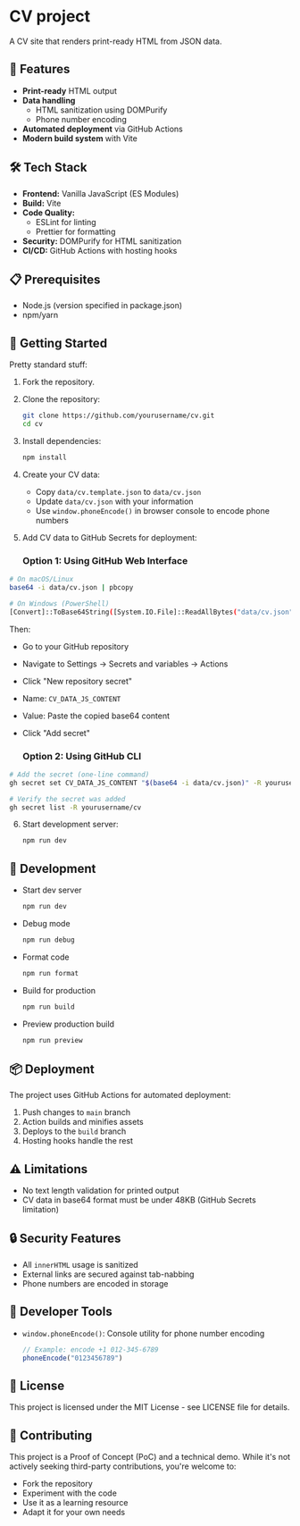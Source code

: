 # CV project

A CV site that renders print-ready HTML from JSON data.

## 🚀 Features

- **Print-ready** HTML output
- **Data handling**
    - HTML sanitization using DOMPurify
    - Phone number encoding
- **Automated deployment** via GitHub Actions
- **Modern build system** with Vite

## 🛠️ Tech Stack

- **Frontend:** Vanilla JavaScript (ES Modules)
- **Build:** Vite
- **Code Quality:**
    - ESLint for linting
    - Prettier for formatting
- **Security:** DOMPurify for HTML sanitization
- **CI/CD:** GitHub Actions with hosting hooks

## 📋 Prerequisites

- Node.js (version specified in package.json)
- npm/yarn

## 🚦 Getting Started

Pretty standard stuff:

1. Fork the repository.

2. Clone the repository:
   ```bash
   git clone https://github.com/yourusername/cv.git
   cd cv
   ```

3. Install dependencies:
   ```bash
   npm install
   ```

4. Create your CV data:
    - Copy `data/cv.template.json` to `data/cv.json`
    - Update `data/cv.json` with your information
    - Use `window.phoneEncode()` in browser console to encode phone numbers

5. Add CV data to GitHub Secrets for deployment:

   ### **Option 1: Using GitHub Web Interface**

```bash
# On macOS/Linux
base64 -i data/cv.json | pbcopy
```

```bash
# On Windows (PowerShell)
[Convert]::ToBase64String([System.IO.File]::ReadAllBytes("data/cv.json")) | Set-Clipboard
```

Then:

- Go to your GitHub repository
- Navigate to Settings → Secrets and variables → Actions
- Click "New repository secret"
- Name: `CV_DATA_JS_CONTENT`
- Value: Paste the copied base64 content
- Click "Add secret"

  ### **Option 2: Using GitHub CLI**

```bash
# Add the secret (one-line command)
gh secret set CV_DATA_JS_CONTENT "$(base64 -i data/cv.json)" -R yourusername/cv

# Verify the secret was added
gh secret list -R yourusername/cv
```

6. Start development server:

   ```bash
   npm run dev
   ```

## 🔧 Development

* Start dev server
    ```bash
    npm run dev
    ```

* Debug mode
    ```bash
    npm run debug
    ```

* Format code
    ```bash
    npm run format
    ```

* Build for production
    ```bash
    npm run build
    ```

* Preview production build
    ```bash
    npm run preview
    ```

## 📦 Deployment

The project uses GitHub Actions for automated deployment:

1. Push changes to `main` branch
2. Action builds and minifies assets
3. Deploys to the `build` branch
4. Hosting hooks handle the rest

## ⚠️ Limitations

- No text length validation for printed output
- CV data in base64 format must be under 48KB (GitHub Secrets limitation)

## 🔒 Security Features

- All `innerHTML` usage is sanitized
- External links are secured against tab-nabbing
- Phone numbers are encoded in storage

## 🛟 Developer Tools

- `window.phoneEncode()`: Console utility for phone number encoding
  ```javascript
  // Example: encode +1 012-345-6789
  phoneEncode("0123456789")
  ```

## 📄 License

This project is licensed under the MIT License - see LICENSE file for details.

## 🤝 Contributing

This project is a Proof of Concept (PoC) and a technical demo. While it's not actively seeking third-party
contributions, you're welcome to:

- Fork the repository
- Experiment with the code
- Use it as a learning resource
- Adapt it for your own needs
